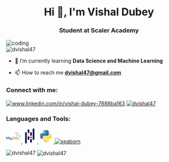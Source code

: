 <h1 align="center">Hi 👋, I'm Vishal Dubey</h1>
<h3 align="center">Student at Scaler Academy</h3>
<img align = "right" alt="coding" width="600" src="https://miro.medium.com/v2/resize:fit:679/1*mY7-_HseAw99fBS9Cb3tSw.gif">

<p align="left"> <img src="https://komarev.com/ghpvc/?username=dvishal47&label=Profile%20views&color=0e75b6&style=flat" alt="dvishal47" /> </p>

- 🌱 I’m currently learning **Data Science and Machine Learning**

- 📫 How to reach me **dvishal47@gmail.com**

<h3 align="left">Connect with me:</h3>
<p align="left">
<a href="https://linkedin.com/in/www.linkedin.com/in/vishal-dubey-7888ba163" target="blank"><img align="center" src="https://raw.githubusercontent.com/rahuldkjain/github-profile-readme-generator/master/src/images/icons/Social/linked-in-alt.svg" alt="www.linkedin.com/in/vishal-dubey-7888ba163" height="30" width="40" /></a>
<a href="https://www.leetcode.com/dvishal47" target="blank"><img align="center" src="https://raw.githubusercontent.com/rahuldkjain/github-profile-readme-generator/master/src/images/icons/Social/leet-code.svg" alt="dvishal47" height="30" width="40" /></a>
</p>

<h3 align="left">Languages and Tools:</h3>
<p align="left"> <a href="https://www.mysql.com/" target="_blank" rel="noreferrer"> <img src="https://raw.githubusercontent.com/devicons/devicon/master/icons/mysql/mysql-original-wordmark.svg" alt="mysql" width="40" height="40"/> </a> <a href="https://pandas.pydata.org/" target="_blank" rel="noreferrer"> <img src="https://raw.githubusercontent.com/devicons/devicon/2ae2a900d2f041da66e950e4d48052658d850630/icons/pandas/pandas-original.svg" alt="pandas" width="40" height="40"/> </a> <a href="https://www.python.org" target="_blank" rel="noreferrer"> <img src="https://raw.githubusercontent.com/devicons/devicon/master/icons/python/python-original.svg" alt="python" width="40" height="40"/> </a> <a href="https://seaborn.pydata.org/" target="_blank" rel="noreferrer"> <img src="https://seaborn.pydata.org/_images/logo-mark-lightbg.svg" alt="seaborn" width="40" height="40"/> </a> </p>

<p><img align="left" src="https://github-readme-stats.vercel.app/api/top-langs?username=dvishal47&show_icons=true&locale=en&layout=compact" alt="dvishal47" /></p>

<p>&nbsp;<img align="center" src="https://github-readme-stats.vercel.app/api?username=dvishal47&show_icons=true&locale=en" alt="dvishal47" /></p>
